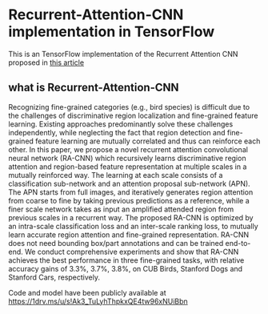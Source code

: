 # Recurrent-Attention-CNN implementation in TensorFlow
This is an TensorFlow implementation of the Recurrent Attention CNN
proposed in [this article](http://openaccess.thecvf.com/content_cvpr_2017/papers/Fu_Look_Closer_to_CVPR_2017_paper.pdf)


## what is Recurrent-Attention-CNN

Recognizing fine-grained categories (e.g., bird species) is difficult due to the challenges of discriminative region localization and fine-grained feature learning. Existing approaches predominantly solve these challenges independently, while neglecting the fact that region detection and fine-grained feature learning are mutually correlated and thus can reinforce each other. In this paper, we propose a novel recurrent attention convolutional neural network (RA-CNN) which recursively learns discriminative region attention and region-based feature representation at multiple scales in a mutually reinforced way. The learning at each scale consists of a classification sub-network and an attention proposal sub-network (APN). The APN starts from full images, and iteratively generates region attention from coarse to fine by taking previous predictions as a reference, while a finer scale network takes as input an amplified attended region from previous scales in a recurrent way. The proposed RA-CNN is optimized by an intra-scale classification loss and an inter-scale ranking loss, to mutually learn accurate region attention and fine-grained representation. RA-CNN does not need bounding box/part annotations and can be trained end-to-end. We conduct comprehensive experiments and show that RA-CNN achieves the best performance in three fine-grained tasks, with relative accuracy gains of $3.3\%$, $3.7\%$, $3.8\%$, on CUB Birds, Stanford Dogs and Stanford Cars, respectively.

Code and model have been publicly available at https://1drv.ms/u/s!Ak3_TuLyhThpkxQE4tw96xNUiBbn

